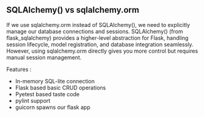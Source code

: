 SQLAlchemy() vs sqlalchemy.orm
------------------------------
If we use sqlalchemy.orm instead of SQLAlchemy(), we need to explicitly manage our database connections and sessions. 
SQLAlchemy() (from flask_sqlalchemy) provides a higher-level abstraction for Flask, handling session lifecycle, model registration, and database integration seamlessly. 
However, using sqlalchemy.orm directly gives you more control but requires manual session management.

Features :
- In-memory SQL-lite connection
- Flask based basic CRUD operations
- Pyetest based taste code
- pylint support 
- guicorn spawns our flask app




